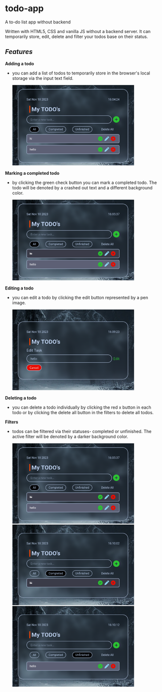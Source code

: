 # todo-app
A to-do list app without backend

Written with HTML5, CSS and vanilla JS without a backend server. It can temporarily store, edit, delete and filter your todos base on their status.

## *Features*
**Adding a todo**
- you can add a list of todos to temporarily store in the browser's local storage via the input text field.

     <img src="./images/1.png" width="400">

**Marking a completed todo**
- by clicking the green check button you can mark a completed todo. The todo will be denoted by a crashed out text and a different background color.

    <img src="./images/2.png" width="400">

**Editing a todo**
- you can edit a todo by clicking the edit button represented by a pen image.

    <img src="./images/3.png" width="400">

**Deleting a todo**
- you can delete a todo individually by clicking the red x button in each todo or by clicking the delete all button in the filters to delete all todos.

**Filters**
- todos can be filtered via their statuses- completed or unfinished. The active filter will be denoted by a darker background color.

    <img src="./images/2.png" width="400">
    <img src="./images/4.png" width="400">
    <img src="./images/5.png" width="400">